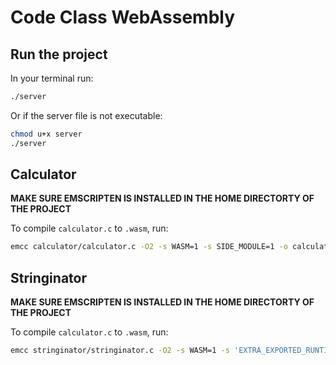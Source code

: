 # Code Class WebAssembly

## Run the project

In your terminal run:

```bash
./server
```

Or if the server file is not executable:

```bash
chmod u+x server
./server
```

## Calculator
**MAKE SURE EMSCRIPTEN IS INSTALLED IN THE HOME DIRECTORTY OF THE PROJECT**

To compile `calculator.c` to `.wasm`, run:
```bash
emcc calculator/calculator.c -O2 -s WASM=1 -s SIDE_MODULE=1 -o calculator/calculator.wasm
```

## Stringinator
**MAKE SURE EMSCRIPTEN IS INSTALLED IN THE HOME DIRECTORTY OF THE PROJECT**

To compile `calculator.c` to `.wasm`, run:
```bash
emcc stringinator/stringinator.c -O2 -s WASM=1 -s 'EXTRA_EXPORTED_RUNTIME_METHODS=["stringToUTF8", "UTF8ToString"]'  -o stringinator/stringinator.js
```